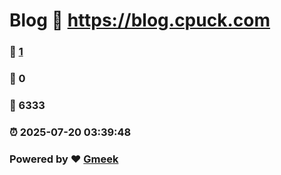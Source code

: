 # Blog :link: https://blog.cpuck.com 
### :page_facing_up: [1](https://blog.cpuck.com/tag.html) 
### :speech_balloon: 0 
### :hibiscus: 6333 
### :alarm_clock: 2025-07-20 03:39:48 
### Powered by :heart: [Gmeek](https://github.com/Meekdai/Gmeek)
